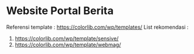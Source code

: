 # Website Portal Berita

Referensi template : https://colorlib.com/wp/templates/
List rekomendasi : 
1. https://colorlib.com/wp/template/sensive/
2. https://colorlib.com/wp/template/webmag/
